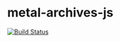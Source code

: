 # metal-archives-js

[![Build Status](https://travis-ci.org/nrlquaker/metal-archives-js.svg?branch=master)](https://travis-ci.org/nrlquaker/metal-archives-js)
